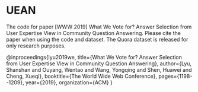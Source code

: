 # UEAN
The code for paper [WWW 2019] What We Vote for? Answer Selection from User Expertise View in Community Question Answering.
Please cite the paper when using the code and dataset. The Quora dataset is released for only research purposes.

@inproceedings{lyu2019we,
  title={What We Vote for? Answer Selection from User Expertise View in Community Question Answering},
  author={Lyu, Shanshan and Ouyang, Wentao and Wang, Yongqing and Shen, Huawei and Cheng, Xueqi},
  booktitle={The World Wide Web Conference},
  pages={1198--1209},
  year={2019},
  organization={ACM}
}
